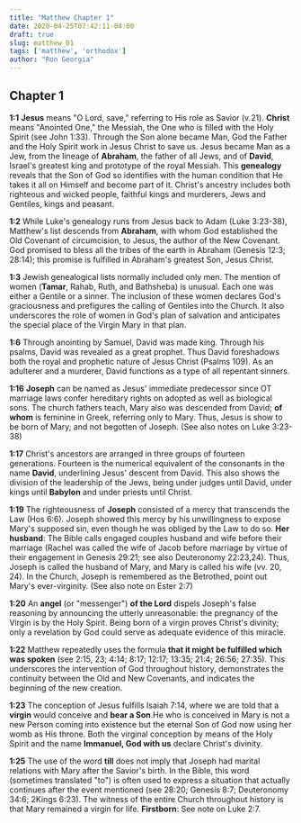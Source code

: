 ```yaml
---
title: "Matthew Chapter 1"
date: 2020-04-25T07:42:11-04:00
draft: true
slug: matthew_01
tags: ['matthew', 'orthodox']
author: "Ron Georgia"
---
```


## Chapter 1

**1:1** **Jesus** means "O Lord, save," referring to His role as Savior (v.21). **Christ** means "Anointed One," the Messiah, the One who is filled with the Holy Spirit (see John 1:33). Through the Son alone became Man, God the Father and the Holy Spirit work in Jesus Christ to save us.
Jesus became Man as a Jew, from the lineage of **Abraham**, the father of all Jews, and of **David**, Israel's greatest king and prototype of the royal Messiah. This **genealogy** reveals that the Son of God so identifies with the human condition that He takes it all on Himself and become part of it. Christ's ancestry includes both righteous and wicked people, faithful kings and murderers, Jews and Gentiles, kings and peasant.

**1:2** While Luke's genealogy runs from Jesus back to Adam (Luke 3:23-38), Matthew's list descends from **Abraham**, with whom God established the Old Covenant of circumcision, to Jesus, the author of the New Covenant. God promised to bless all the tribes of the earth in Abraham (Genesis 12:3; 28:14); this promise is fulfilled in Abraham's greatest Son, Jesus Christ.

**1:3** Jewish genealogical lists normally included only men. The mention of women (**Tamar**, Rahab, Ruth, and Bathsheba) is unusual. Each one was either a Gentile or a sinner. The inclusion of these women declares God's graciousness and prefigures the calling of Gentiles into the Church. It also underscores the role of women in God's plan of salvation and anticipates the special place of the Virgin Mary in that plan.

**1:6** Through anointing by Samuel, David was made king. Through his psalms, David was revealed as a great prophet. Thus David foreshadows both the royal and prophetic nature of Jesus Christ (Psalms 109). As an adulterer and a murderer, David functions as a type of all repentant sinners.

**1:16** **Joseph** can be named as Jesus' immediate predecessor since OT marriage laws confer hereditary rights on adopted as well as biological sons. The church fathers teach, Mary also was descended from David; **of whom** is feminine in Greek, referring only to Mary. Thus, Jesus is show to be born of Mary, and not begotten of Joseph. (See also notes on Luke 3:23-38)

**1:17** Christ's ancestors are arranged in three groups of fourteen generations. Fourteen is the numerical equivalent of the consonants in the name **David**, underlining Jesus' descent from David. This also shows the division of the leadership of the Jews, being under judges until David, under kings until **Babylon** and under priests until Christ.

**1:19** The righteousness of **Joseph** consisted of a mercy that transcends the Law (Hos 6:6). Joseph showed this mercy by his unwillingness to expose Mary's supposed sin, even though he was obliged by the Law to do so. **Her husband**: The Bible calls engaged couples husband and wife before their marriage (Rachel was called the wife of Jacob before marriage by virtue of their engagement in Genesis 29:21; see also Deuteronomy 22:23,24). Thus, Joseph is called the husband of Mary, and Mary is called his wife (vv. 20, 24). In the Church, Joseph is remembered as the Betrothed, point out Mary's ever-virginity. (See also note on Ester 2:7)

**1:20** An **angel** (or "messenger") **of the Lord** dispels Joseph's false reasoning by announcing the utterly unreasonable: the pregnancy of the Virgin is by the Holy Spirit. Being born of a virgin proves Christ's divinity; only a revelation by God could serve as adequate evidence of this miracle.

**1:22** Matthew repeatedly uses the formula **that it might be fulfilled which was spoken** (see 2:15, 23; 4:14; 8:17; 12:17; 13:35; 21:4; 26:56; 27:35). This underscores the intervention of God throughout history, demonstrates the continuity between the Old and New Covenants, and indicates the beginning of the new creation.

**1:23** The conception of Jesus fulfills Isaiah 7:14, where we are told that a **virgin** would conceive and **bear a Son**.He who is conceived in Mary is not a new Person coming into existence but the eternal Son of God now using her womb as His throne. Both the virginal conception by means of the Holy Spirit and the name **Immanuel, God with us** declare Christ's divinity.

**1:25** The use of the word **till** does not imply that Joseph had marital relations with Mary after the Savior's birth. In the Bible, this word (sometimes translated "to") is often used to express a situation that actually continues after the event mentioned (see 28:20; Genesis 8:7; Deuteronomy 34:6; 2Kings 6:23). The witness of the entire Church throughout history is that Mary remained a virgin for life. **Firstborn**: See note on Luke 2:7.

